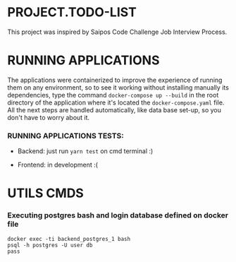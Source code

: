 # PROJECT.TODO-LIST
This project was inspired by Saipos Code Challenge Job Interview Process.

# RUNNING APPLICATIONS
The applications were containerized to improve the experience of running them on any environment, so to see it working without installing manually its dependencies, type the command `docker-compose up --build` in the root directory of the application where it's located the `docker-compose.yaml` file. All the next steps are handled automatically, like data base set-up, so you don't have to worry about it.

### RUNNING APPLICATIONS TESTS:
- Backend:
just run `yarn test` on cmd terminal :)

- Frontend:
in development :(

# UTILS CMDS
### Executing postgres bash and login database defined on docker file

``` 
docker exec -ti backend_postgres_1 bash
psql -h postgres -U user db
pass 
```